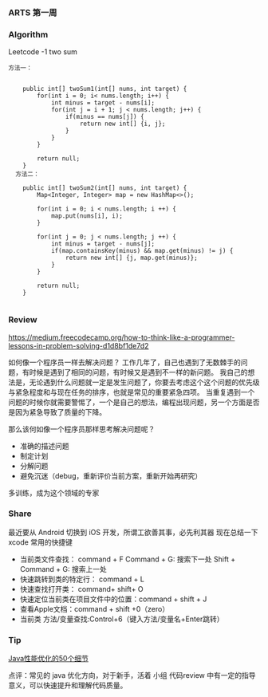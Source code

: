 ### ARTS 第一周



### Algorithm

Leetcode -1 two sum

```
方法一：


    public int[] twoSum1(int[] nums, int target) {
        for(int i = 0; i< nums.length; i++) {
            int minus = target - nums[i];
            for(int j = i + 1; j < nums.length; j++) {
                if(minus == nums[j]) {
                    return new int[] {i, j};
                }
            } 
        }
        
        return null;
    }
  方法二：
  
    public int[] twoSum2(int[] nums, int target) {
        Map<Integer, Integer> map = new HashMap<>();
        
        for(int i = 0; i < nums.length; i ++) {
            map.put(nums[i], i);
        }
        
        for(int j = 0; j < nums.length; j ++) {
            int minus = target - nums[j];
            if(map.containsKey(minus) && map.get(minus) != j) {
                return new int[] {j, map.get(minus)};
            }
        }
        
        return null;
    }
    
```

### Review

https://medium.freecodecamp.org/how-to-think-like-a-programmer-lessons-in-problem-solving-d1d8bf1de7d2

如何像一个程序员一样去解决问题？
工作几年了，自己也遇到了无数棘手的问题，有时候是遇到了相同的问题，有时候又是遇到不一样的新问题。
我自己的想法是，无论遇到什么问题就一定是发生问题了，你要去考虑这个这个问题的优先级与紧急程度和与现在任务的排序，也就是常见的重要紧急四项。
当重复遇到一个问题的时候你就需要警惕了，一个是自己的想法，编程出现问题，另一个方面是否是因为紧急导致了质量的下降。

那么该何如像一个程序员那样思考解决问题呢？
+ 准确的描述问题
+ 制定计划
+ 分解问题
+ 避免沉迷（debug，重新评价当前方案，重新开始再研究）

多训练，成为这个领域的专家


### Share

最近要从 Android 切换到 iOS 开发，所谓工欲善其事，必先利其器
现在总结一下 xcode 常用的快捷键
+ 当前类文件查找： command + F   Command + G: 搜索下一处   Shift + Command + G: 搜索上一处
+ 快速跳转到类的特定行： command + L
+ 快速查找打开类： command+ shift+ O
+ 快速定位当前类在项目文件中的位置：command + shift + J 
+ 查看Apple文档：command + shift +0（zero）
+ 当前类 方法/变量查找:Control+6（键入方法/变量名+Enter跳转）

### Tip

[Java性能优化的50个细节](https://www.wencst.com/archives/1558)

点评：常见的 java 优化方向，对于新手，活着 小组 代码review 中有一定的指导意义，可以快速提升和理解代码质量。





